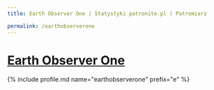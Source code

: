 ```yaml
---
title: Earth Observer One | Statystyki patronite.pl | Patromierz

permalink: /earthobserverone
---
```


# [Earth Observer One](https://patronite.pl/earthobserverone)

{% include profile.md name="earthobserverone" prefix="e" %}

